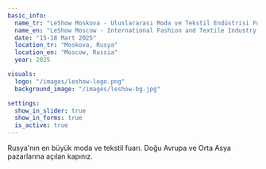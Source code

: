 ```yaml
---
basic_info:
  name_tr: "LeShow Moskova - Uluslararası Moda ve Tekstil Endüstrisi Fuarı"
  name_en: "LeShow Moscow - International Fashion and Textile Industry Fair"
  date: "15-18 Mart 2025"
  location_tr: "Moskova, Rusya"
  location_en: "Moscow, Russia"
  year: 2025

visuals:
  logo: "/images/leshow-logo.png"
  background_image: "/images/leshow-bg.jpg"

settings:
  show_in_slider: true
  show_in_forms: true
  is_active: true
---
```


Rusya'nın en büyük moda ve tekstil fuarı. Doğu Avrupa ve Orta Asya pazarlarına açılan kapınız.